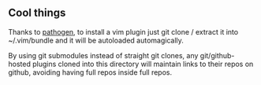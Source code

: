 Cool things
-----------

Thanks to [pathogen](https://github.com/tpope/vim-pathogen), to install a vim plugin
just git clone / extract it into ~/.vim/bundle and it will be autoloaded automagically.

By using git submodules instead of straight git clones, any git/github-hosted plugins
cloned into this directory will maintain links to their repos on github, avoiding having
full repos inside full repos.
